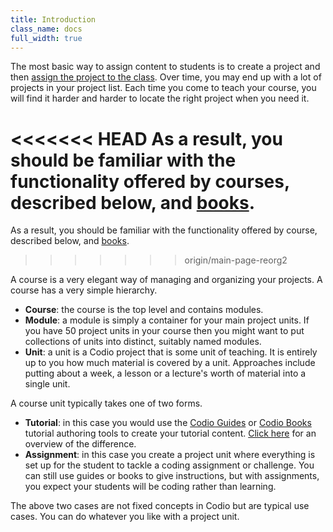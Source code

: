 ```yaml
---
title: Introduction
class_name: docs
full_width: true
---
```


The most basic way to assign content to students is to create a project and then [assign the project to the class](/docs/classes/unitmanagement/assign-project). Over time, you may end up with a lot of projects in your project list. Each time you come to teach your course, you will find it harder and harder to locate the right project when you need it.

<<<<<<< HEAD
As a result, you should be familiar with the functionality offered by courses, described below, and [books](/docs/books).
=======
As a result, you should be familiar with the functionality offered by course, described below, and [books](IAN).
>>>>>>> origin/main-page-reorg2

A course is a very elegant way of managing and organizing your projects. A course has a very simple hierarchy.

- **Course**: the course is the top level and contains modules.
- **Module**: a module is simply a container for your main project units. If you have 50 project units in your course then you might want to put collections of units into distinct, suitably named modules.
- **Unit**: a unit is a Codio project that is some unit of teaching. It is entirely up to you how much material is covered by a unit. Approaches include putting about a week, a lesson or a lecture's worth of material into a single unit.

A course unit typically takes one of two forms.

- **Tutorial**: in this case you would use the [Codio Guides](/docs/content/authoring/guides) or [Codio Books](/docs/books/) tutorial authoring tools to create your tutorial content. [Click here](/docs/content/authoring/3ways) for an overview of the difference.
- **Assignment**: in this case you create a project unit where everything is set up for the student to tackle a coding assignment or challenge. You can still use guides or books to give instructions, but with assignments, you expect your students will be coding rather than learning.

The above two cases are not fixed concepts in Codio but are typical use cases. You can do whatever you like with a project unit.
